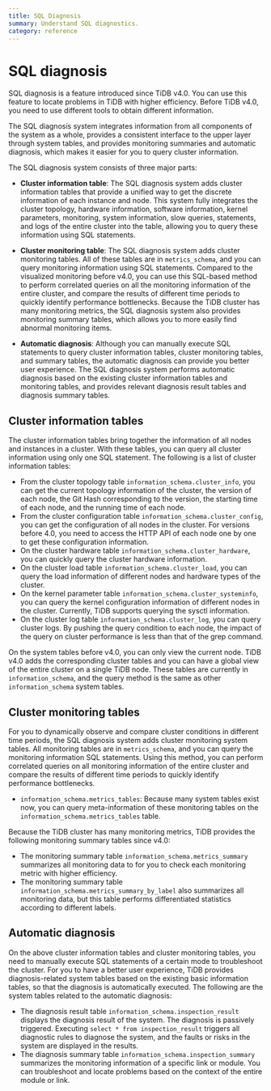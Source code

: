 ```yaml
---
title: SQL Diagnosis
summary: Understand SQL diagnostics.
category: reference
---
```


# SQL diagnosis

SQL diagnosis is a feature introduced since TiDB v4.0. You can use this feature to locate problems in TiDB with higher efficiency. Before TiDB v4.0, you need to use different tools to obtain different information.

The SQL diagnosis system integrates information from all components of the system as a whole, provides a consistent interface to the upper layer through system tables, and provides monitoring summaries and automatic diagnosis, which makes it easier for you to query cluster information.

The SQL diagnosis system consists of three major parts:

+ **Cluster information table**: The SQL diagnosis system adds cluster information tables that provide a unified way to get the discrete information of each instance and node. This system fully integrates the cluster topology, hardware information, software information, kernel parameters, monitoring, system information, slow queries, statements, and logs of the entire cluster into the table, allowing you to query these information using SQL statements.

+ **Cluster monitoring table**: The SQL diagnosis system adds cluster monitoring tables. All of these tables are in `metrics_schema`, and you can query monitoring information using SQL statements. Compared to the visualized monitoring before v4.0, you can use this SQL-based method to perform correlated queries on all the monitoring information of the entire cluster, and compare the results of different time periods to quickly identify performance bottlenecks. Because the TiDB cluster has many monitoring metrics, the SQL diagnosis system also provides monitoring summary tables, which allows you to more easily find abnormal monitoring items.

+ **Automatic diagnosis**: Although you can manually execute SQL statements to query cluster information tables, cluster monitoring tables, and summary tables, the automatic diagnosis can provide you better user experience. The SQL diagnosis system performs automatic diagnosis based on the existing cluster information tables and monitoring tables, and provides relevant diagnosis result tables and diagnosis summary tables.

## Cluster information tables

The cluster information tables bring together the information of all nodes and instances in a cluster. With these tables, you can query all cluster information using only one SQL statement. The following is a list of cluster information tables:

+ From the cluster topology table `information_schema.cluster_info`, you can get the current topology information of the cluster, the version of each node, the Git Hash corresponding to the version, the starting time of each node, and the running time of each node.
+ From the cluster configuration table `information_schema.cluster_config`, you can get the configuration of all nodes in the cluster. For versions before 4.0, you need to access the HTTP API of each node one by one to get these configuration information.
+ On the cluster hardware table `information_schema.cluster_hardware`, you can quickly query the cluster hardware information.
+ On the cluster load table `information_schema.cluster_load`, you can query the load information of different nodes and hardware types of the cluster.
+ On the kernel parameter table `information_schema.cluster_systeminfo`, you can query the kernel configuration information of different nodes in the cluster. Currently, TiDB supports querying the sysctl information.
+ On the cluster log table `information_schema.cluster_log`, you can query cluster logs. By pushing the query condition to each node, the impact of the query on cluster performance is less than that of the grep command.

On the system tables before v4.0, you can only view the current node. TiDB v4.0 adds the corresponding cluster tables and you can have a global view of the entire cluster on a single TiDB node. These tables are currently in `information_schema`, and the query method is the same as other `information_schema` system tables.

## Cluster monitoring tables

For you to dynamically observe and compare cluster conditions in different time periods, the SQL diagnosis system adds cluster monitoring system tables. All monitoring tables are in `metrics_schema`, and you can query the monitoring information SQL statements. Using this method, you can perform correlated queries on all monitoring information of the entire cluster and compare the results of different time periods to quickly identify performance bottlenecks.

+ `information_schema.metrics_tables`: Because many system tables exist now, you can query meta-information of these monitoring tables on the `information_schema.metrics_tables` table.

Because the TiDB cluster has many monitoring metrics, TiDB provides the following monitoring summary tables since v4.0:

+ The monitoring summary table `information_schema.metrics_summary` summarizes all monitoring data to for you to check each monitoring metric with higher efficiency.
+ The monitoring summary table `information_schema.metrics_summary_by_label` also summarizes all monitoring data, but this table performs differentiated statistics according to different labels.

## Automatic diagnosis

On the above cluster information tables and cluster monitoring tables, you need to manually execute SQL statements of a certain mode to troubleshoot the cluster. For you to have a better user experience, TiDB provides diagnosis-related system tables based on the existing basic information tables, so that the diagnosis is automatically executed. The following are the system tables related to the automatic diagnosis:

+ The diagnosis result table `information_schema.inspection_result` displays the diagnosis result of the system. The diagnosis is passively triggered. Executing `select * from inspection_result` triggers all diagnostic rules to diagnose the system, and the faults or risks in the system are displayed in the results.
+ The diagnosis summary table `information_schema.inspection_summary` summarizes the monitoring information of a specific link or module. You can troubleshoot and locate problems based on the context of the entire module or link.
